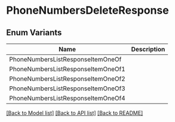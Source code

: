 # PhoneNumbersDeleteResponse

## Enum Variants

| Name | Description |
|---- | -----|
| PhoneNumbersListResponseItemOneOf |  |
| PhoneNumbersListResponseItemOneOf1 |  |
| PhoneNumbersListResponseItemOneOf2 |  |
| PhoneNumbersListResponseItemOneOf3 |  |
| PhoneNumbersListResponseItemOneOf4 |  |

[[Back to Model list]](../README.md#documentation-for-models) [[Back to API list]](../README.md#documentation-for-api-endpoints) [[Back to README]](../README.md)


